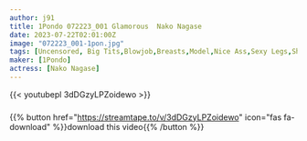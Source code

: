 ```yaml
---
author: j91
title: 1Pondo 072223_001 Glamorous  Nako Nagase
date: 2023-07-22T02:01:00Z
image: "072223_001-1pon.jpg"
tags: [Uncensored, Big Tits,Blowjob,Breasts,Model,Nice Ass,Sexy Legs,Shaved,Slender,Tall]
maker: [1Pondo]
actress: [Nako Nagase]
---
```



{{< youtubepl 3dDGzyLPZoidewo >}}
###

{{% button href="https://streamtape.to/v/3dDGzyLPZoidewo" icon="fas fa-download" %}}download this video{{% /button %}}

